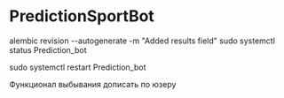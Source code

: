 # PredictionSportBot
alembic revision --autogenerate -m "Added results field"
sudo systemctl status Prediction_bot

sudo systemctl restart Prediction_bot

Функционал выбывания дописать по юзеру